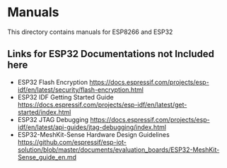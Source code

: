 # Manuals

This directory contains manuals for ESP8266 and ESP32

## Links for ESP32 Documentations not Included here

* ESP32 Flash Encryption https://docs.espressif.com/projects/esp-idf/en/latest/security/flash-encryption.html
* ESP32 IDF Getting Started Guide https://docs.espressif.com/projects/esp-idf/en/latest/get-started/index.html
* ESP32 JTAG Debugging https://docs.espressif.com/projects/esp-idf/en/latest/api-guides/jtag-debugging/index.html
* ESP32-MeshKit-Sense Hardware Design Guidelines https://github.com/espressif/esp-iot-solution/blob/master/documents/evaluation_boards/ESP32-MeshKit-Sense_guide_en.md
